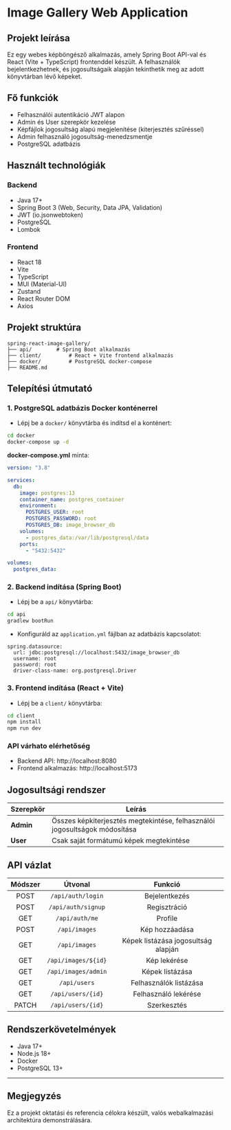 # Image Gallery Web Application

## Projekt leírása
Ez egy webes képböngésző alkalmazás, amely Spring Boot API-val és React (Vite + TypeScript) frontenddel készült. A felhasználók bejelentkezhetnek, és jogosultságaik alapján tekinthetik meg az adott könyvtárban lévő képeket.

## Fő funkciók
- Felhasználói autentikáció JWT alapon
- Admin és User szerepkör kezelése
- Képfájlok jogosultság alapú megjelenítése (kiterjesztés szűréssel)
- Admin felhasználó jogosultság-menedzsmentje
- PostgreSQL adatbázis

## Használt technológiák

### Backend
- Java 17+
- Spring Boot 3 (Web, Security, Data JPA, Validation)
- JWT (io.jsonwebtoken)
- PostgreSQL
- Lombok

### Frontend
- React 18
- Vite
- TypeScript
- MUI (Material-UI)
- Zustand
- React Router DOM
- Axios

## Projekt struktúra
```plaintext
spring-react-image-gallery/
├── api/        # Spring Boot alkalmazás
├── client/         # React + Vite frontend alkalmazás
├── docker/         # PostgreSQL docker-compose
├── README.md
```

## Telepítési útmutató

### 1. PostgreSQL adatbázis Docker konténerrel
- Lépj be a `docker/` könyvtárba és indítsd el a konténert:

```bash
cd docker
docker-compose up -d
```

**docker-compose.yml** minta:
```yaml
version: "3.8"

services:
  db:
    image: postgres:13
    container_name: postgres_container
    environment:
      POSTGRES_USER: root
      POSTGRES_PASSWORD: root
      POSTGRES_DB: image_browser_db
    volumes:
      - postgres_data:/var/lib/postgresql/data
    ports:
      - "5432:5432"

volumes:
  postgres_data:
```

### 2. Backend indítása (Spring Boot)
- Lépj be a `api/` könyvtárba:

```bash
cd api
gradlew bootRun
```

- Konfiguráld az `application.yml` fájlban az adatbázis kapcsolatot:

```properties
spring.datasource:
  url: jdbc:postgresql://localhost:5432/image_browser_db
  username: root
  password: root
  driver-class-name: org.postgresql.Driver
```

### 3. Frontend indítása (React + Vite)
- Lépj be a `client/` könyvtárba:

```bash
cd client
npm install
npm run dev
```

### API várhato elérhetőség
- Backend API: http://localhost:8080
- Frontend alkalmazás: http://localhost:5173

## Jogosultsági rendszer
| Szerepkör  | Leírás |
|------------|--------|
| **Admin**  | Összes képkiterjesztés megtekintése, felhasználói jogosultságok módosítása |
| **User**   | Csak saját formátumú képek megtekintése |

## API vázlat
| Módszer | Útvonal | Funkció |
|:-------:|:--------:|:-------:|
| POST | `/api/auth/login` | Bejelentkezés |
| POST | `/api/auth/signup` | Regisztráció |
| GET | `/api/auth/me` | Profile |
| POST | `/api/images` | Kép hozzáadása |
| GET | `/api/images` | Képek listázása jogosultság alapján |
| GET | `/api/images/${id}` | Kép lekérése |
| GET | `/api/images/admin` | Képek listázása |
| GET | `/api/users` | Felhasználók listázása |
| GET | `/api/users/{id}` | Felhasználó lekérése |
| PATCH | `/api/users/{id}` | Szerkesztés |

## Rendszerkövetelmények
- Java 17+
- Node.js 18+
- Docker
- PostgreSQL 13+

---

## Megjegyzés
Ez a projekt oktatási és referencia célokra készült, valós webalkalmazási architektúra demonstrálására.